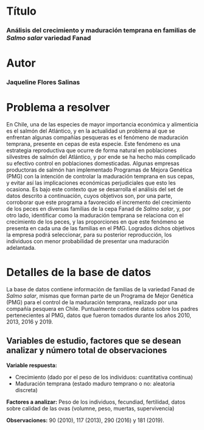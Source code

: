 # Título  
### **Análisis del crecimiento y maduración temprana en familias de _Salmo salar_ variedad Fanad**

# Autor 
### **Jaqueline Flores Salinas**

# Problema a resolver
En Chile, una de las especies de mayor importancia económica y alimenticia es el salmón del Atlántico, y en la actualidad un problema al que se enfrentan algunas compañías pesqueras es el fenómeno de maduración temprana, presente en cepas de esta especie. Este fenómeno es una estrategia reproductiva que ocurre de forma natural en poblaciones silvestres de salmón del Atlántico, y por ende se ha hecho más complicado su efectivo control en poblaciones domesticadas. Algunas empresas productoras de salmón han implementado Programas de Mejora Genética (PMG) con la intención de controlar la maduración temprana en sus cepas, y evitar así las implicaciones económicas perjudiciales que esto les ocasiona. Es bajo este contexto que se desarrolla el análisis del set de datos descrito a continuación, cuyos objetivos son, por una parte, corroborar que este programa a favorecido el incremento del crecimiento de los peces en diversas familias de la cepa Fanad de _Salmo salar_, y, por otro lado, identificar como la maduración temprana se relaciona con el crecimiento de los peces, y las proporciones en que este fenómeno se presenta en cada una de las familias en el PMG. Logrados dichos objetivos la empresa podrá seleccionar, para su posterior reproducción, los individuos con menor probabilidad de presentar una maduración adelantada.

# Detalles de la base de datos
La base de datos contiene información de familias de la variedad Fanad de _Salmo salar_, mismas que forman parte de un Programa de Mejor Genética (PMG) para el control de la maduración temprana, realizado por una compañía pesquera en Chile. Puntualmente contiene datos sobre los padres pertenecientes al PMG, datos que fueron tomados durante los años 2010, 2013, 2016 y 2019.

## Variables de estudio, factores que se desean analizar y número total de observaciones
**Variable respuesta:**  
- Crecimiento (dado por el peso de los individuos: cuantitativa continua)  
- Maduración temprana (estado maduro temprano o no: aleatoria discreta)  

**Factores a analizar:** Peso de los individuos, fecundiad, fertilidad, datos sobre calidad de las ovas (volumne, peso, muertas, supervivencia)  

**Observaciones:** 90 (2010), 117 (2013), 290 (2016) y 181 (2019).
